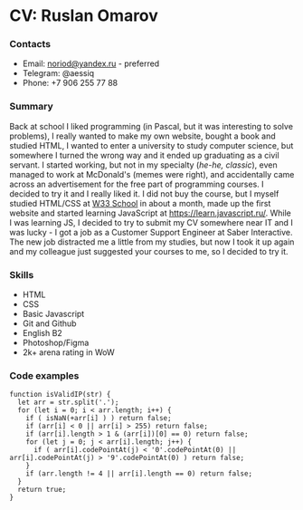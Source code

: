 # CV: Ruslan Omarov
### Contacts
* Email: noriod@yandex.ru - preferred
* Telegram: @aessiq
* Phone: +7 906 255 77 88
### Summary
Back at school I liked programming (in Pascal, but it was interesting to solve problems), I really wanted to make my own website, bought a book and studied HTML, I wanted to enter a university to study computer science, but somewhere I turned the wrong way and it ended up graduating as a civil servant. I started working, but not in my specialty (*he-he, classic*), even managed to work at McDonald's (memes were right), and accidentally came across an advertisement for the free part of programming courses. I decided to try it and I really liked it. I did not buy the course, but I myself studied HTML/CSS at [W33 School](https://www.w3schools.com/) in about a month, made up the first website and started learning JavaScript at https://learn.javascript.ru/. While I was learning JS, I decided to try to submit my CV somewhere near IT and I was lucky - I got a job as a Customer Support Engineer at Saber Interactive. The new job distracted me a little from my studies, but now I took it up again and my colleague just suggested your courses to me, so I decided to try it. 
### Skills
* HTML
* CSS
* Basic Javascript
* Git and Github
* English B2
* Photoshop/Figma
* 2k+ arena rating in WoW
### Code examples
```
function isValidIP(str) {
  let arr = str.split('.');
  for (let i = 0; i < arr.length; i++) {
    if ( isNaN(+arr[i] ) ) return false;
    if (arr[i] < 0 || arr[i] > 255) return false;
    if (arr[i].length > 1 & (arr[i])[0] == 0) return false; 
    for (let j = 0; j < arr[i].length; j++) {
      if ( arr[i].codePointAt(j) < '0'.codePointAt(0) || arr[i].codePointAt(j) > '9'.codePointAt(0) ) return false;
    }  
    if (arr.length != 4 || arr[i].length == 0) return false;
  }
  return true;
}
```
